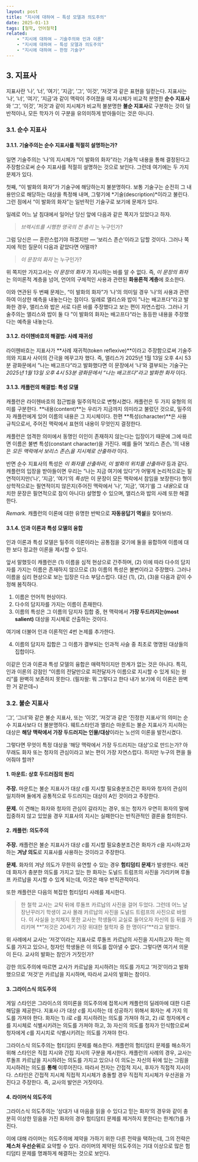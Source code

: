 ```yaml
---
layout: post
title: "지시에 대하여 — 특성 모델과 의도주의"
date: 2025-01-13
tags: [철학, 언어철학]
related:
    - "지시에 대하여 — 기술주의와 인과 이론"
    - "지시에 대하여 — 특성 모델과 의도주의"
    - "지시에 대하여 — 한정 기술구"
---
```


## 3. 지표사

지표사란 ‘나’, ‘너’, ’여기‘, ’지금‘, ’그‘, ’이것‘, ’저것‘과 같은 표현을 일컫는다. 지표사는 ’나‘, ’너‘, ’여기‘, ’지금‘과 같이 맥락이 주어졌을 때 지시체가 비교적 분명한 **순수 지표사**와 ’그’, ‘이것’, ’저것’과 같이 지시체가 비교적 불분명한 **불순 지표사**로 구분하는 것이 일반적이나, 모든 학자가 이 구분을 유의미하게 받아들이는 것은 아니다.

### 3.1. 순수 지표사

#### 3.1.1. 기술주의는 순수 지표사를 적절히 설명하는가?

일면 기술주의는 ‘나’의 지시체가 “이 발화의 화자”라는 기술적 내용을 통해 결정된다고 주장함으로써 순수 지표사를 적절히 설명하는 것으로 보인다. 그런데 여기에는 두 가지 문제가 있다.

첫째, “이 발화의 화자”가 기술구에 해당하는지 불분명하다. 보통 기술구는 순전히 그 내용만으로 해당하는 대상을 특정해 내며, 그렇기에 *기술(description)*이라고 불린다. 그런 점에서 “이 발화의 화자”는 일반적인 기술구로 보기에 문제가 있다.

일례로 어느 날 침대에서 일어난 당신 앞에 다음과 같은 쪽지가 있었다고 하자.

> *브렉시트를 시행한 영국의 전 총리* 는 누구인가?

그럼 당신은 — 혼란스럽기야 하겠지만 — ‘보리스 존슨’이라고 답할 것이다. 그러나 쪽지에 적힌 질문이 다음과 같았다면 어떨까?

> *이 문장의 화자* 는 누구인가?

위 쪽지만 가지고서는 *이 문장의 화자* 가 지시하는 바를 알 수 없다. 즉, *이 문장의 화자* 는 의미론적 계층을 넘어, 언어의 구체적인 사용과 관련된 **화용론적 계층**에 호소한다.

이와 연관된 두 번째 문제는, “이 발화의 화자”가 ‘나’의 의미일 경우 ‘나’의 사용과 관련하여 이상한 예측을 내놓는다는 점이다. 일례로 앨리스와 밥이 ”나는 배고프다“라고 발화한 경우, 앨리스와 밥은 서로 다른 바를 주장했다고 보는 편이 자연스럽다. 그러나 기술주의는 앨리스와 밥이 둘 다 ”이 발화의 화자는 배고프다“라는 동등한 내용을 주장했다는 예측을 내놓는다.


#### 3.1.2. 라이헨바흐의 해결법: 사례 재귀성

라이헨바흐는 지표사가 **사례 재귀적(token reflexive)**이라고 주장함으로써 기술주의와 지표사 사이의 간극을 메꾸고자 했다. 즉, 앨리스가 2025년 1월 13일 오후 4시 53분 광화문에서 ”나는 배고프다“라고 발화했다면 이 문장에서 ‘나’와 결부되는 기술구는 *2025년 1월 13일 오후 4시 53분 광화문에서 “나는 배고프다”라고 발화한 화자* 이다.

#### 3.1.3. 캐플런의 해결법: 특성 모델

캐플런은 라이헨바흐의 접근법을 밀주의적으로 변형시켰다. 캐플런은 두 가지 유형의 의미를 구분한다. **내용(content)**는 우리가 지금까지 의미라고 불렀던 것으로, 밀주의자 캐플런에게 있어 이름의 내용은 그 지시체이다. 한편 **특성(character)**은 사용 규칙으로서, 주어진 맥락에서 표현의 내용이 무엇인지 결정한다.

캐플런은 엄격한 의미에서 동명인 이인이 존재하지 않는다는 입장이기 때문에 그에 따르면 이름은 불변 특성(constant character)을 가진다. 예를 들어 ‘보리스 존슨ᵢ ’의 내용은 *모든 맥락에서 보리스 존슨ᵢ을 지시체로 산출하라* 이다.

반면 순수 지표사의 특성은 *이 화자를 산출하라*, *이 발화의 위치를 산출하라* 등과 같다. 캐플런의 입장을 받아들이면 우리는 ”나는 지금 여기에 있다“가 어떻게 논리적으로는 필연적이지만(’나‘, ’지금‘, ’여기‘의 *특성*은 이 문장이 모든 맥락에서 참임을 보장한다) 형이상학적으로는 필연적이지 않은지(주어진 맥락에서 ’나‘, ’지금‘, ’여기‘를 그 *내용*으로 대치한 문장은 필연적으로 참이 아니다) 설명할 수 있으며, 앨리스와 밥의 사례 또한 해결한다.

*Remark.* 캐플런의 이론에 대한 유명한 반박으로 **자동응답기 역설**을 찾아보라.

#### 3.1.4. 인과 이론과 특성 모델의 융합

인과 이론과 특성 모델은 밀주의 이론이라는 공통점을 갖기에 둘을 융합하여 이름에 대한 보다 정교한 이론을 제시할 수 있다.

앞서 말했듯이 캐플런은 (1) 이름을 심적 현상으로 간주하며, (2) 이에 따라 다수의 담지자를 가지는 이름은 존재하지 않으므로 (3) 이름의 특성은 불변이라고 주장했다. 그러나 이름을 심리 현상으로 보는 입장은 다소 부담스럽다. 대신 (1), (2), (3)을 다음과 같이 수정해 봄직하다.

1. 이름은 언어적 현상이다.
2. 다수의 담지자를 가지는 이름이 존재한다.
3. 이름의 특성은 그 이름의 담지자 집합 중, 현 맥락에서 **가장 두드러지는(most salient)** 대상을 지시체로 산출하는 것이다.

여기에 더불어 인과 이론적인 4번 논제를 추가한다.

4. 이름의 담지자 집합은 그 이름가 결부되는 인과적 사슬 중 최초로 명명된 대상들의 집합이다.

이같은 인과 이론과 특성 모델의 융합은 매력적이지만 한계가 없는 것은 아니다. 특히, 인과 이론의 강점인 “이름의 전달만으로 피전달자가 이름으로 지시할 수 있게 되는 원리”를 완벽히 보존하지 못한다. (필자왈: 뭐 그렇다고 한다 내가 보기에 이 이론은 완벽한 거 같은데~)

### 3.2. 불순 지표사

‘그’, ‘그녀’와 같은 불순 지표사, 또는 ‘이것’, ‘저것’과 같은 ‘진정한 지표사’의 의미는 순수 지표사보다 더 불분명하다. 웨트스타인과 앨리슨 마운트는 불순 지표사가 지시하는 대상은 **해당 맥락에서 가장 두드러지는 인물/대상**이라는 노선의 이론을 발전시켰다.

그렇다면 무엇이 특정 대상을 ‘해당 맥락에서 가장 두드러지는 대상’으로 만드는가? 아무래도 화자 또는 청자의 관심이라고 보는 편이 가장 자연스럽다. 하지만 누구의 편을 들어줘야 할까?

#### 1. 마운트: 상호 두드러짐의 원리

**주장.** 마운트는 불순 지표사가 대상 $c$를 지시할 필요충분조건은 화자와 청자의 관심이 일치하며 둘에게 공통적으로 두드러지는 대상이 A인 것이라고 주장한다. 

**문제.** 이 견해는 화자와 청자의 관심이 갈라지는 경우, 또는 청자가 우연히 화자의 말에 집중하지 않고 있었을 경우 지표사의 지시는 실패한다는 반직관적인 결론을 함의한다.

#### 2. 캐플런: 의도주의

**주장.** 캐플런은 불순 지표사가 대상 $c$를 지시할 필요충분조건은 화자가 $c$을 지시하고자 하는 **겨냥 의도**로 지표사를 사용하는 것이라고 주장한다.

**문제.** 화자의 겨냥 의도가 무한히 유연할 수 있는 경우 **험티덤티 문제**가 발생한다. 예컨데 화자가 충분한 의도를 가지고 있는 한 화자는 도널드 트럼프의 사진을 가리키며 루돌프 카르납을 지시할 수 있게 되는데, 이것은 매우 반직관적이다.

또한 캐플런은 다음의 복잡한 험티덤티 사례를 제시한다.

> 한 철학 교사는 교탁 뒤에 루돌프 카르납의 사진을 걸어 두었다. 그런데 어느 날 장난꾸러기 학생이 교사 몰래 카르납의 사진을 도널드 트럼프의 사진으로 바꿨다. 이 사실을 눈치채지 못한 교사는 학생들이 교실로 들어오자 자신의 등 뒤를 가리키며 **”저것은 20세기 가장 위대한 철학자 중 한 명이다“**라고 말했다.

위 사례에서 교사는 ‘저것’이라는 지표사로 루돌프 카르납의 사진을 지시하고자 하는 의도를 가지고 있으나, 청자인 학생들은 이 의도를 잡아낼 수 없다. 그렇다면 여기서 의문이 든다. 교사의 발화는 참인가 거짓인가?

강한 의도주의에 따르면 교사가 카르납을 지시하려는 의도를 가지고 ‘저것’이라고 발화했으므로 ‘저것’은 카르납을 지시하며, 따라서 교사의 발화는 참이다.

#### 3. 그라이스식 의도주의

게일 스타인은 그라이스의 의미론을 의도주의에 접목시켜 캐플런의 딜레마에 대한 다른 해답을 제공한다. 지표사 $i$가 대상 $c$를 지시하는 데 성공하기 위해서 화자는 세 가지 의도를 가져야 한다. 화자는 1) $i$로 $c$를 지시하려는 의도를 가져야 하고, 2) $i$로 청자에게 $c$를 지시체로 식별시키려는 의도를 가져야 하고, 3) 자신의 의도를 청자가 인식함으로써 청자에게 $c$를 지시치로 식별시키려는 의도를 가져야 한다.

그라이스식 의도주의는 험티덤티 문제를 해소한다. 캐플런의 험티덤티 문제를 해소하기 위해 스타인은 직접 지시와 간접 지시의 구분을 제시한다. 캐플런의 사례의 경우, 교사는 루돌프 카르납을 지시하려는 의도를 가지고 있으나 이 의도는 자신의 뒤에 있는 그림을 지시하려는 의도를 **통해** 이루어진다. 따라서 전자는 간접적 지시, 후자가 직접적 지시이다. 스타인은 간접적 지시체 직접적 지시체가 충돌할 경우 직접적 지시체가 우선권을 가진다고 주장한다. 즉, 교사의 발언은 거짓이다.

#### 4. 라이머식 의도주의

그라이스식 의도주의는 ’상대가 내 마음을 읽을 수 있다고 믿는 화자‘의 경우와 같이 충분히 이상한 믿음을 가진 화자의 경우 험티덤티 문제를 제거하지 못한다는 한계(?)를 가진다.

이에 대해 라이머는 의도주의에 제약을 가하기 위한 다른 전략을 택하는데, 그의 전략은 **제스처 우선순위**로 요약할 수 있다. 라이머의 제약된 의도주의는 기대 이상으로 많은 험티덤티 문제를 명쾌하게 해결하는 것으로 보인다.